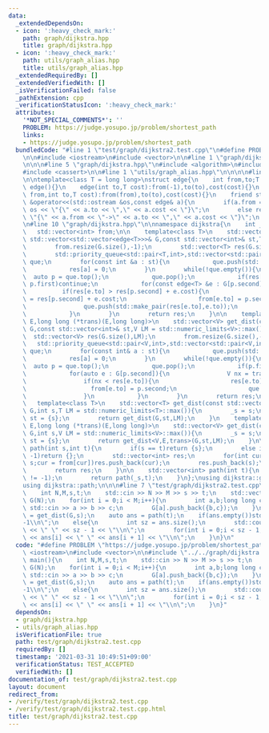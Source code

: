 ```yaml
---
data:
  _extendedDependsOn:
  - icon: ':heavy_check_mark:'
    path: graph/dijkstra.hpp
    title: graph/dijkstra.hpp
  - icon: ':heavy_check_mark:'
    path: utils/graph_alias.hpp
    title: utils/graph_alias.hpp
  _extendedRequiredBy: []
  _extendedVerifiedWith: []
  _isVerificationFailed: false
  _pathExtension: cpp
  _verificationStatusIcon: ':heavy_check_mark:'
  attributes:
    '*NOT_SPECIAL_COMMENTS*': ''
    PROBLEM: https://judge.yosupo.jp/problem/shortest_path
    links:
    - https://judge.yosupo.jp/problem/shortest_path
  bundledCode: "#line 1 \"test/graph/dijkstra2.test.cpp\"\n#define PROBLEM \"https://judge.yosupo.jp/problem/shortest_path\"\
    \n\n#include <iostream>\n#include <vector>\n\n#line 1 \"graph/dijkstra.hpp\"\n\
    \n\n\n#line 5 \"graph/dijkstra.hpp\"\n#include <algorithm>\n#include <queue>\n\
    #include <cassert>\n\n#line 1 \"utils/graph_alias.hpp\"\n\n\n\n#line 5 \"utils/graph_alias.hpp\"\
    \n\ntemplate<class T = long long>\nstruct edge{\n    int from,to;T cost;\n   \
    \ edge(){}\n    edge(int to,T cost):from(-1),to(to),cost(cost){}\n    edge(int\
    \ from,int to,T cost):from(from),to(to),cost(cost){}\n    friend std::ostream\
    \ &operator<<(std::ostream &os,const edge& a){\n        if(a.from == -1)return\
    \ os << \"{\" << a.to << \",\" << a.cost << \"}\";\n        else return os <<\
    \ \"{\" << a.from << \"->\" << a.to << \",\" << a.cost << \"}\";\n    }\n};\n\n\
    \n#line 10 \"graph/dijkstra.hpp\"\n\nnamespace dijkstra{\n    int _s = -1;\n \
    \   std::vector<int> from;\n\n    template<class T>\n    std::vector<T> get_dist(const\
    \ std::vector<std::vector<edge<T>>>& G,const std::vector<int>& st,T LM = std::numeric_limits<T>::max()){\n\
    \        from.resize(G.size(),-1);\n        std::vector<T> res(G.size(),LM);\n\
    \        std::priority_queue<std::pair<T,int>,std::vector<std::pair<T,int>>,std::greater<std::pair<T,int>>>\
    \ que;\n        for(const int &a : st){\n            que.push(std::make_pair(0,a));\n\
    \            res[a] = 0;\n        }\n        while(!que.empty()){\n          \
    \  auto p = que.top();\n            que.pop();\n            if(res[p.second] <\
    \ p.first)continue;\n            for(const edge<T> &e : G[p.second]){\n      \
    \          if(res[e.to] > res[p.second] + e.cost){\n                    res[e.to]\
    \ = res[p.second] + e.cost;\n                    from[e.to] = p.second;\n    \
    \                que.push(std::make_pair(res[e.to],e.to));\n                }\n\
    \            }\n        }\n        return res;\n    }\n\n    template<class V,class\
    \ E,long long (*trans)(E,long long)>\n    std::vector<V> get_dist(const std::vector<std::vector<E>>&\
    \ G,const std::vector<int>& st,V LM = std::numeric_limits<V>::max()){\n      \
    \  std::vector<V> res(G.size(),LM);\n        from.resize(G.size(),-1);\n     \
    \   std::priority_queue<std::pair<V,int>,std::vector<std::pair<V,int>>,std::greater<std::pair<V,int>>>\
    \ que;\n        for(const int& a : st){\n            que.push(std::make_pair(0,a));\n\
    \            res[a] = 0;\n        }\n        while(!que.empty()){\n          \
    \  auto p = que.top();\n            que.pop();\n            if(p.first > res[p.second])continue;\n\
    \            for(auto e : G[p.second]){\n                V nx = trans(e,p.first);\n\
    \                if(nx < res[e.to]){\n                    res[e.to] = nx;\n  \
    \                  from[e.to] = p.second;\n                    que.push(std::make_pair(res[e.to],e.to));\n\
    \                }\n            }\n        }\n        return res;\n    }\n\n \
    \   template<class T>\n    std::vector<T> get_dist(const std::vector<std::vector<edge<T>>>&\
    \ G,int s,T LM = std::numeric_limits<T>::max()){\n        _s = s;\n        std::vector<int>\
    \ st = {s};\n        return get_dist(G,st,LM);\n    }\n    template<class V,class\
    \ E,long long (*trans)(E,long long)>\n    std::vector<V> get_dist(const std::vector<std::vector<E>>&\
    \ G,int s,V LM = std::numeric_limits<V>::max()){\n        _s = s;\n        std::vector<int>\
    \ st = {s};\n        return get_dist<V,E,trans>(G,st,LM);\n    }\n\n    std::vector<int>\
    \ path(int s,int t){\n        if(s == t)return {s};\n        else if(from[t] ==\
    \ -1)return {};\n        std::vector<int> res;\n        for(int cur = t;cur !=\
    \ s;cur = from[cur])res.push_back(cur);\n        res.push_back(s);\n        std::reverse(res.begin(),res.end());\n\
    \        return res;\n    }\n\n    std::vector<int> path(int t){\n        assert(_s\
    \ != -1);\n        return path(_s,t);\n    }\n};\nusing dijkstra::get_dist;\n\
    using dijkstra::path;\n\n\n#line 7 \"test/graph/dijkstra2.test.cpp\"\n\nint main(){\n\
    \    int N,M,s,t;\n    std::cin >> N >> M >> s >> t;\n    std::vector<std::vector<edge<>>>\
    \ G(N);\n    for(int i = 0;i < M;i++){\n        int a,b;long long c;\n       \
    \ std::cin >> a >> b >> c;\n        G[a].push_back({b,c});\n    }\n    auto dist\
    \ = get_dist(G,s);\n    auto ans = path(t);\n    if(ans.empty())std::cout << \"\
    -1\\n\";\n    else{\n        int sz = ans.size();\n        std::cout << dist[t]\
    \ << \" \" << sz - 1 << \"\\n\";\n        for(int i = 0;i < sz - 1;i++)std::cout\
    \ << ans[i] << \" \" << ans[i + 1] << \"\\n\";\n    }\n}\n"
  code: "#define PROBLEM \"https://judge.yosupo.jp/problem/shortest_path\"\n\n#include\
    \ <iostream>\n#include <vector>\n\n#include \"../../graph/dijkstra.hpp\"\n\nint\
    \ main(){\n    int N,M,s,t;\n    std::cin >> N >> M >> s >> t;\n    std::vector<std::vector<edge<>>>\
    \ G(N);\n    for(int i = 0;i < M;i++){\n        int a,b;long long c;\n       \
    \ std::cin >> a >> b >> c;\n        G[a].push_back({b,c});\n    }\n    auto dist\
    \ = get_dist(G,s);\n    auto ans = path(t);\n    if(ans.empty())std::cout << \"\
    -1\\n\";\n    else{\n        int sz = ans.size();\n        std::cout << dist[t]\
    \ << \" \" << sz - 1 << \"\\n\";\n        for(int i = 0;i < sz - 1;i++)std::cout\
    \ << ans[i] << \" \" << ans[i + 1] << \"\\n\";\n    }\n}"
  dependsOn:
  - graph/dijkstra.hpp
  - utils/graph_alias.hpp
  isVerificationFile: true
  path: test/graph/dijkstra2.test.cpp
  requiredBy: []
  timestamp: '2021-03-31 10:49:51+09:00'
  verificationStatus: TEST_ACCEPTED
  verifiedWith: []
documentation_of: test/graph/dijkstra2.test.cpp
layout: document
redirect_from:
- /verify/test/graph/dijkstra2.test.cpp
- /verify/test/graph/dijkstra2.test.cpp.html
title: test/graph/dijkstra2.test.cpp
---
```

